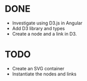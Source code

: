 # DONE
* Investigate using D3.js in Angular
* Add D3 library and types
* Create a node and a link in D3.

# TODO
* Create an SVG container
* Instantiate the nodes and links
